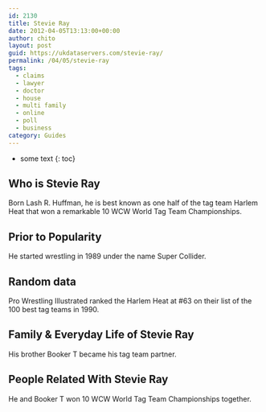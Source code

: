 ```yaml
---
id: 2130
title: Stevie Ray
date: 2012-04-05T13:13:00+00:00
author: chito
layout: post
guid: https://ukdataservers.com/stevie-ray/
permalink: /04/05/stevie-ray
tags:
  - claims
  - lawyer
  - doctor
  - house
  - multi family
  - online
  - poll
  - business
category: Guides
---
```


* some text
{: toc}
          
          
## Who is  Stevie Ray
                  
                  
                  
Born Lash R. Huffman, he is best known as one half of the tag team Harlem Heat that won a remarkable 10 WCW World Tag Team Championships.
                  
                
                
                
## Prior to Popularity 
                  
                  
                  
He started wrestling in 1989 under the name Super Collider.
                  
                
                
                
## Random data 
                  
                  
                  
Pro Wrestling Illustrated ranked the Harlem Heat at #63 on their list of the 100 best tag teams in 1990.
                  
                
                
                
## Family & Everyday Life of Stevie Ray
                  
                  
                  
His brother Booker T became his tag team partner.
                  
                
                
                
## People Related With  Stevie Ray
                  
                  
                  
He and Booker T won 10 WCW World Tag Team Championships together.
                  
                
              
            
          
          
          
    
    
  
